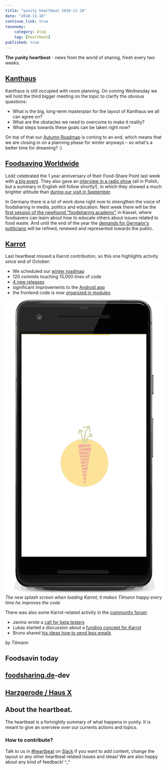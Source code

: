 ```yaml
---
title: "yunity heartbeat 2018-11-18"
date: "2018-11-18"
continue_link: true
taxonomy:
    category: blog
    tag: [heartbeat]
published: true
---
```


**The yunity heartbeat** - news from the world of sharing, fresh every two weeks.

## [Kanthaus](https://kanthaus.online)
Kanthaus is still occupied with room planning. On coming Wednesday we will hold the third bigger meeting on the topic to clarify the obvious questions:
- What is the big, long-term masterplan for the layout of Kanthaus we all can agree on?
- What are the obstacles we need to overcome to make it reality?
- What steps towards these goals can be taken right now?

On top of that our [Autumn Roadmap](https://kanthaus.online/governance/minutes/2018-09-04_roadmap) is coming to an end, which means that we are closing in on a planning phase for winter anyways – so what's a better time for dreaming? :)

## [Foodsaving Worldwide](https://foodsaving.world)
Lódź celebrated the 1 year anniversary of their Food-Share Point last week with [a big event](https://www.facebook.com/events/256984375161501/). They also gave an [interview in a radio show](https://www.radiolodz.pl/broadcast_posts/48304-pierwsze-urodziny-lodzkiej-jadlodzielni-jestem-eko) (all in Polish, but a summary in English will follow shortly!), in which they showed a much brighter attitude than [during our visit in September](https://foodsaving.today/en/blog/2018/10/18/fspl-lodz-wroclaw).

In Germany there is a lot of work done right now to strengthen the voice of foodsharing in media, politics and education: Next week there will be the [first session of the newfound "foodsharing academy"](https://wiki.foodsharing.de/images/6/6f/Seminarausschreibung_final.pdf) in Kassel, where foodsavers can learn about how to educate others about issues related to food waste. And until the end of the year the [demands for Germany's politicians](https://wiki.foodsharing.de/images/c/c6/Forderugen_lang_2017-12.pdf) will be refined, renewed and represented towards the public.

## [Karrot](https://karrot.world)

Last heartbeat missed a Karrot contribution, so this one highlights activity since end of October:

- We scheduled our [winter roadmap](https://community.foodsaving.world/t/collecting-feature-requests-for-karrot-winter-2018/134/8?u=tiltec)
- 120 commits touching 15,000 lines of code
- [4 new releases](https://github.com/yunity/karrot-frontend/blob/master/CHANGELOG.md)
- significant improvements to the [Android app](https://play.google.com/store/apps/details?id=world.karrot)
- the frontend code is now [organized in modules](https://docs.karrot.world/frontend-structure.html)

![](Karrot-loading.png?resize=240,470)<br>
_The new splash screen when loading Karrot; it makes Tilmann happy every time he improves the code_

There was also some Karrot-related activity in the [community forum](https://community.foodsaving.world/):

- Janina wrote a [call for beta testers](https://community.foodsaving.world/t/call-for-beta-testers/144)
- Lukas started a discussion about a [funding concept for Karrot](https://community.foodsaving.world/t/funding-concept-for-karrot/136)
- Bruno shared [his ideas how to send less emails](https://community.foodsaving.world/t/improving-notifications-e-mail-and-push/169)


_by Tilmann_

## Foodsavin today

## [foodsharing.de](https://foodsharing.de)-dev

## [Harzgerode / Haus X](http://freiefeldlage.de/)

## About the heartbeat.
The heartbeat is a fortnightly summary of what happens in yunity. It is meant to give an overview over our currents actions and topics.

### How to contribute?
Talk to us in [#heartbeat](https://yunity.slack.com/messages/heartbeat/) on [Slack](https://slackin.yunity.org) if you want to add content, change the layout or any other heartbeat related issues and ideas! We are also happy about any kind of feedback! ^\_^
